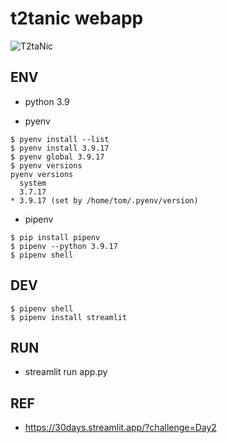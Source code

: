 # t2tanic webapp

![T2taNic](https://images.chosun.com/resizer/gE-go0I5-2QsuwlgUUavoU3SfiI=/616x0/smart/cloudfront-ap-northeast-1.images.arcpublishing.com/chosun/TPUMVAPDGDTDD2ST4RDJB56LVU.jpg)

## ENV
- python 3.9

- pyenv
```
$ pyenv install --list
$ pyenv install 3.9.17
$ pyenv global 3.9.17
$ pyenv versions
pyenv versions
  system
  3.7.17
* 3.9.17 (set by /home/tom/.pyenv/version)
```

- pipenv
```
$ pip install pipenv
$ pipenv --python 3.9.17
$ pipenv shell
```

## DEV
```
$ pipenv shell
$ pipenv install streamlit
```

## RUN
- streamlit run app.py

## REF
- https://30days.streamlit.app/?challenge=Day2